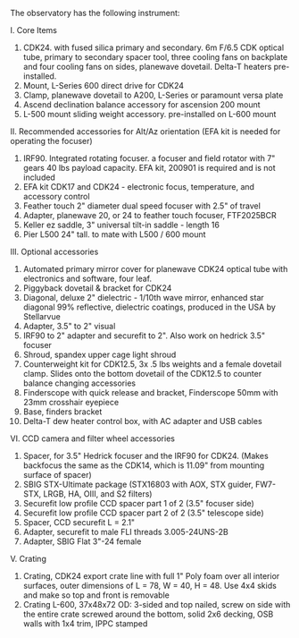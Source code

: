 The observatory has the following instrument:

I. Core Items
1. CDK24. with fused silica primary and secondary. 6m F/6.5 CDK optical tube, primary to secondary spacer tool, three cooling fans on backplate and four cooling fans on sides, planewave dovetail. Delta-T heaters pre-installed.
2. Mount, L-Series 600 direct drive for CDK24
3. Clamp, planewave dovetail to A200, L-Series or paramount versa plate
4. Ascend declination balance accessory for ascension 200 mount
5. L-500 mount sliding weight accessory. pre-installed on L-600 mount


II. Recommended accessories for Alt/Az orientation (EFA kit is needed for operating the focuser)
1.  IRF90. Integrated rotating focuser. a focuser and field rotator with 7" gears 40 lbs payload capacity. EFA kit, 200901 is required and is not included
2. EFA kit CDK17 and CDK24 - electronic focus, temperature, and accessory control
3. Feather touch 2" diameter dual speed focuser with 2.5" of travel
4. Adapter, planewave 20, or 24 to feather touch focuser, FTF2025BCR
5. Keller ez saddle, 3" universal tilt-in saddle - length 16
6. Pier L500 24" tall. to mate with L500 / 600 mount

III. Optional accessories
1. Automated primary mirror cover for planewave CDK24 optical tube with electronics and software, four leaf.
2. Piggyback dovetail & bracket for CDK24
3. Diagonal, deluxe 2" dielectric - 1/10th wave mirror, enhanced star diagonal 99% reflective, dielectric coatings, produced in the USA by Stellarvue
4. Adapter, 3.5" to 2" visual
5. IRF90 to 2" adapter and securefit to 2". Also work on hedrick 3.5" focuser
6. Shroud, spandex upper cage light shroud
7. Counterweight kit for CDK12.5, 3x .5 lbs weights and a female dovetail clamp. Slides onto the bottom dovetail of the CDK12.5 to counter balance changing accessories
8. Finderscope with quick release and bracket, Finderscope 50mm with 23mm crosshair eyepiece
9. Base, finders bracket
10. Delta-T dew heater control box, with AC adapter and USB cables

VI. CCD camera and filter wheel accessories
1. Spacer, for 3.5" Hedrick focuser and the IRF90 for CDK24. (Makes backfocus the same as the CDK14, which is 11.09" from mounting surface of spacer)
2. SBIG STX-Ultimate package (STX16803 with AOX, STX guider, FW7-STX, LRGB, HA, OIII, and S2 filters)
3. Securefit low profile CCD spacer part 1 of 2 (3.5" focuser side)
4. Securefit low profile CCD spacer part 2 of 2 (3.5" telescope side)
5. Spacer, CCD securefit L = 2.1"
6. Adapter, securefit to male FLI threads 3.005-24UNS-2B
7. Adapter, SBIG Flat 3"-24 female

V. Crating
1. Crating, CDK24 export crate line with full 1" Poly foam over all interior surfaces, outer dimensions of L = 78, W = 40, H = 48. Use 4x4 skids and make so top and front is removable
2. Crating L-600, 37x48x72 OD: 3-sided and top nailed, screw on side with the entire crate screwed around the bottom, solid 2x6 decking, OSB walls with 1x4 trim, IPPC stamped
